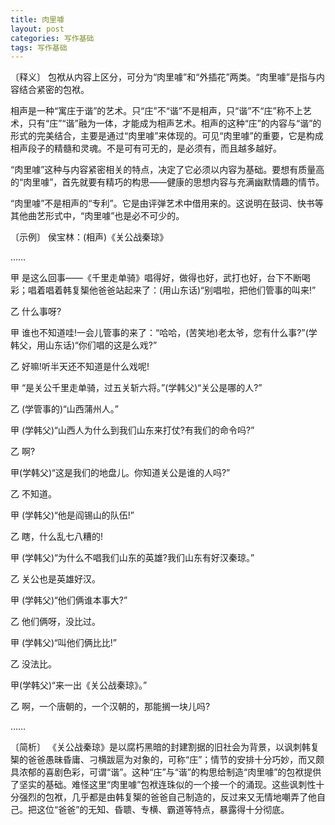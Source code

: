 ```yaml
---
title: 肉里噱
layout: post
categories: 写作基础
tags: 写作基础
---
```


〔释义〕 包袱从内容上区分，可分为“肉里噱”和“外插花”两类。“肉里噱”是指与内容结合紧密的包袱。

相声是一种“寓庄于谐”的艺术。只“庄”不“谐”不是相声，只“谐”不“庄”称不上艺术，只有“庄”“谐”融为一体，才能成为相声艺术。相声的这种“庄”的内容与“谐”的形式的完美结合，主要是通过“肉里噱”来体现的。可见“肉里噱”的重要，它是构成相声段子的精髓和灵魂。不是可有可无的，是必须有，而且越多越好。

“肉里噱”这种与内容紧密相关的特点，决定了它必须以内容为基础。要想有质量高的“肉里噱”，首先就要有精巧的构思——健康的思想内容与充满幽默情趣的情节。

“肉里噱”不是相声的“专利”。它是由评弹艺术中借用来的。这说明在鼓词、快书等其他曲艺形式中，“肉里噱”也是必不可少的。

〔示例〕 侯宝林：(相声)《关公战秦琼》

……

甲 是这么回事——《千里走单骑》唱得好，做得也好，武打也好，台下不断喝彩；唱着唱着韩复榘他爸爸站起来了：(用山东话)“别唱啦，把他们管事的叫来!”

乙 什么事呀?

甲 谁也不知道哇!一会儿管事的来了：“哈哈，(苦笑地)老太爷，您有什么事?”(学韩父，用山东话)“你们唱的这是么戏?”

乙 好嘛!听半天还不知道是什么戏呢!

甲 “是关公千里走单骑，过五关斩六将。”(学韩父)“关公是哪的人?”

乙 (学管事的)“山西蒲州人。”

甲 (学韩父)“山西人为什么到我们山东来打仗?有我们的命令吗?”

乙 啊?

甲(学韩父)“这是我们的地盘儿。你知道关公是谁的人吗?”

乙 不知道。

甲 (学韩父)“他是阎锡山的队伍!”

乙 瞎，什么乱七八糟的!

甲 (学韩父)“为什么不唱我们山东的英雄?我们山东有好汉秦琼。”

乙 关公也是英雄好汉。

甲 (学韩父)“他们俩谁本事大?”

乙 他们俩呀，没比过。

甲 (学韩父)“叫他们俩比比!”

乙 没法比。

甲(学韩父)“来一出《关公战秦琼》。”

乙 啊，一个唐朝的，一个汉朝的，那能搁一块儿吗?

……

〔简析〕 《关公战秦琼》是以腐朽黑暗的封建割据的旧社会为背景，以讽刺韩复榘的爸爸愚昧昏庸、刁横跋扈为对象的，可称“庄”；情节的安排十分巧妙，而又颇具浓郁的喜剧色彩，可谓“谐”。这种“庄”与“谐”的构思给制造“肉里噱”的包袱提供了坚实的基础。难怪这里“肉里噱”包袱连珠似的一个接一个的涌现。这些讽刺性十分强烈的包袱，几乎都是由韩复榘的爸爸自己制造的，反过来又无情地嘲弄了他自己。把这位“爸爸”的无知、昏聩、专横、霸道等特点，暴露得十分彻底。 
